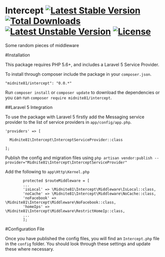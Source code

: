 # Intercept [![Latest Stable Version](https://poser.pugx.org/midnite81/intercept/version)](https://packagist.org/packages/midnite81/intercept) [![Total Downloads](https://poser.pugx.org/midnite81/intercept/downloads)](https://packagist.org/packages/midnite81/intercept) [![Latest Unstable Version](https://poser.pugx.org/midnite81/intercept/v/unstable)](https://packagist.org/packages/midnite81/intercept) [![License](https://poser.pugx.org/midnite81/intercept/license.svg)](https://packagist.org/packages/midnite81/intercept)

Some random pieces of middleware

#Installation

This package requires PHP 5.6+, and includes a Laravel 5 Service Provider.

To install through composer include the package in your `composer.json`.

    "midnite81/intercept": "0.0.*"

Run `composer install` or `composer update` to download the dependencies or you can run `composer require midnite81/intercept`.

##Laravel 5 Integration

To use the package with Laravel 5 firstly add the Messaging service provider to the list of service providers 
in `app/config/app.php`.

    'providers' => [

      Midnite81\Intercept\InterceptServiceProvider::class
              
    ];

    
Publish the config and migration files using 
`php artisan vendor:publish --provider="Midnite81\Intercept\InterceptServiceProvider"`

Add the following to `app\Http\Kernel.php`

            protected $routeMiddleware = [
            ...
            'isLocal' => \Midnite81\Intercept\Middleware\IsLocal::class,
            'noCache' => \Midnite81\Intercept\Middleware\NoCache::class,
            'noFacebook' => \Midnite81\Intercept\Middleware\NoFacebook::class,
            'homeIps' => \Midnite81\Intercept\Middleware\RestrictHomeIp::class,
            ...
            ];
    
#Configuration File

Once you have published the config files, you will find an `Intercept.php` file in the `config` folder. You should
look through these settings and update these where necessary. 

